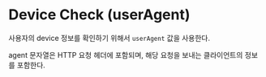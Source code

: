 # Device Check (userAgent)

사용자의 device 정보를 확인하기 위해서 `userAgent` 값을 사용한다.

agent 문자열은 HTTP 요청 헤더에 포함되며, 해당 요청을 보내는 클라이언트의 정보를 포함한다.
